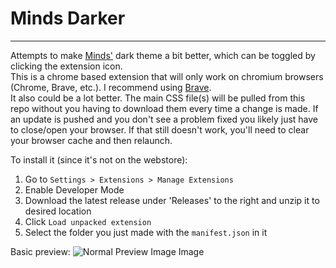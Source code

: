 # Minds Darker
***
Attempts to make [Minds'](https://www.minds.com/newsfeed/subscriptions) dark theme a bit better, which can be toggled by clicking the extension icon.  
This is a chrome based extension that will only work on chromium browsers (Chrome, Brave, etc.). I recommend using [Brave](https://brave.com/).  
It also could be a lot better. The main CSS file(s) will be pulled from this repo without you having to download them every time a change is made. If an update is pushed and you don't see a problem fixed you likely just have to close/open your browser. If that still doesn't work, you'll need to clear your browser cache and then relaunch.  

To install it (since it's not on the webstore):
1. Go to `Settings > Extensions > Manage Extensions`
2. Enable Developer Mode
3. Download the latest release under 'Releases' to the right and unzip it to desired location
4. Click `Load unpacked extension`
5. Select the folder you just made with the `manifest.json` in it  

Basic preview:
![Normal Preview Image Image](https://i.imgur.com/NzGsLJf.png "Preview Image")
